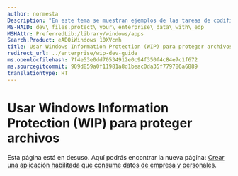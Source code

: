 ```yaml
---
author: normesta
Description: "En este tema se muestran ejemplos de las tareas de codificación necesarias para lograr algunos de los escenarios más habituales de Windows Information Protection (WIP) relacionados con los archivos."
MS-HAID: dev\_files.protect\_your\_enterprise\_data\_with\_edp
MSHAttr: PreferredLib:/library/windows/apps
Search.Product: eADQiWindows 10XVcnh
title: Usar Windows Information Protection (WIP) para proteger archivos
redirect_url: ../enterprise/wip-dev-guide
ms.openlocfilehash: 7f4e53e0dd70534912e0c94f350f4c84e7c1f672
ms.sourcegitcommit: 909d859a0f11981a8d1beac0da35f779786a6889
translationtype: HT
---
```

# <a name="use-windows-information-protection-wip-to-protect-files"></a>Usar Windows Information Protection (WIP) para proteger archivos
Esta página está en desuso. Aquí podrás encontrar la nueva página: [Crear una aplicación habilitada que consume datos de empresa y personales](../enterprise/wip-dev-guide.md).
